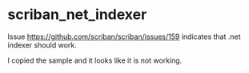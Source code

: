 # scriban_net_indexer

Issue https://github.com/scriban/scriban/issues/159 indicates that .net indexer should work.

I copied the sample and it looks like it is not working.